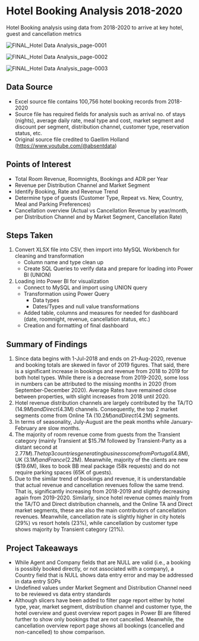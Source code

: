 # Hotel Booking Analysis 2018-2020
Hotel Booking analysis using data from 2018-2020 to arrive at key hotel, guest and cancellation metrics

![FINAL_Hotel Data Analysis_page-0001](https://github.com/JosanQui/test_Hotel-Booking-Analysis-2018-2020/assets/173809528/1cd756ce-b863-4a9f-b7b8-9573ea277c43)

![FINAL_Hotel Data Analysis_page-0002](https://github.com/JosanQui/test_Hotel-Booking-Analysis-2018-2020/assets/173809528/e5cb6af7-50d9-4405-8361-1f39e1018404)

![FINAL_Hotel Data Analysis_page-0003](https://github.com/JosanQui/test_Hotel-Booking-Analysis-2018-2020/assets/173809528/bbcce455-2564-481a-9093-fef0dc7caa82)


## **Data Source**

+	Excel source file contains 100,756 hotel booking records from 2018-2020
+	Source file has required fields for analysis such as arrival no. of stays (nights), average daily rate, meal type and cost, market segment and discount per segment, distribution channel, customer type, reservation status, etc.
+	Original source file credited to Gaellim Holland (https://www.youtube.com/@absentdata)


## **Points of Interest**

+	Total Room Revenue, Roomnights, Bookings and ADR per Year
+	Revenue per Distribution Channel and Market Segment
+	Identify Booking, Rate and Revenue Trend
+	Determine type of guests (Customer Type, Repeat vs. New, Country, Meal and Parking Preferences)
+	Cancellation overview (Actual vs Cancellation Revenue by year/month, per Distribution Channel and by Market Segment, Cancellation Rate)


## **Steps Taken**

1.	Convert XLSX file into CSV, then import into MySQL Workbench for cleaning and transformation 
    - Column name and type clean up 
    - Create SQL Queries to verify data and prepare for loading into Power BI (UNION)
2.	Loading into Power BI for visualization
    - Connect to MySQL and import using UNION query 
    - Transformation using Power Query
      - Data types
      - Dates/Types and null value transformations
    - Added table, columns and measures for needed for dashboard (date, roomnight, revenue, cancellation status, etc.) 
    - Creation and formatting of final dashboard


## **Summary of Findings**

1.	Since data begins with 1-Jul-2018 and ends on 21-Aug-2020, revenue and booking totals are skewed in favor of 2019 figures. That said, there is a significant increase in bookings and revenue from 2018 to 2019 for both hotel types. While there is a decrease from 2019-2020, some loss in numbers can be attributed to the missing months in 2020 (from September-December 2020). Average Rates have remained close between properties, with slight increases from 2018 until 2020.
2.	Hotel revenue distribution channels are largely contributed by the TA/TO ($14.9M) and Direct ($4.3M) channels. Consequently, the top 2 market segments come from Online TA ($10.2M) and Direct ($4.2M) segments.
3.	In terms of seasonality, July-August are the peak months while January-February are slow months.
4.	The majority of room revenue come from guests from the Transient category (mainly Transient at $15.7M followed by Transient-Party as a distant second at $2.77M). The top 3 countries generating business come from Portugal ($4.8M), UK ($3.1M) and France ($2.2M). Meanwhile, majority of the clients are new ($19.6M), likes to book BB meal package (58k requests) and do not require parking spaces (65K of guests).
5.	Due to the similar trend of bookings and revenue, it is understandable that actual revenue and cancellation revenues follow the same trend. That is, significantly increasing from 2018-2019 and slightly decreasing again from 2019-2020. Similarly, since hotel revenue comes mainly from the TA/TO and Direct distribution channels, and the Online TA and Direct market segments, these are also the main contributors of cancellation revenues. Meanwhile, cancellation rate is slightly higher in city hotels (29%) vs resort hotels (23%), while cancellation by customer type shows majority by Transient category (21%).


## **Project Takeaways**

+	While Agent and Company fields that are NULL are valid (i.e., a booking is possibly booked directly, or not associated with a company), a Country field that is NULL shows data entry error and may be addressed in data entry SOPs
+	Undefined values under Market Segment and Distribution Channel need to be reviewed vs data entry standards
+	Although slicers have been added to filter page report either by hotel type, year, market segment, distribution channel and customer type, the hotel overview and guest overview report pages in Power BI are filtered further to show only bookings that are not cancelled. Meanwhile, the cancellation overview report page shows all bookings (cancelled and non-cancelled) to show comparison.


